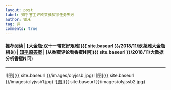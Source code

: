 ```yaml
---
layout: post
label: 知乎答主评欧莱雅解锁任务失败
author: 锄禾
tag: 评
comments: true
---
```


#### 推荐阅读 | [大金瓶:双十一带货好艰难]({{ site.baseurl }}/2018/11/欧莱雅大金瓶相关) | [知乎原答案](https://www.zhihu.com/question/300320084/answer/520677091) | [从香蜜评论看香蜜N问]({{ site.baseurl }}/2018/11/大数据分析香蜜N问)

---
![图]({{ site.baseurl }}/images/olyjssb.jpg)
![图]({{ site.baseurl }}/images/olyjssb1.jpg)
![图]({{ site.baseurl }}/images/olyjssb2.jpg)